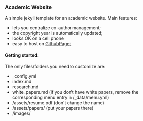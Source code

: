 ### Academic Website

A simple jekyll template for an academic website. Main features:

- lets you centralize co-author management; 
- the copyright year is automatically updated;
- looks OK on a cell phone
- easy to host on [GithubPages](https://pages.github.com/)

#### Getting started:
The only files/folders you need to customize are:

- _config.yml
- index.md
- research.md
- white_papers.md (if you don't have white papers, remove the corresponding
 menu entry in /_data/menu.yml)
- /assets/resume.pdf (don't change the name)
- /assets/papers/  (put your papers there)
- /images/
